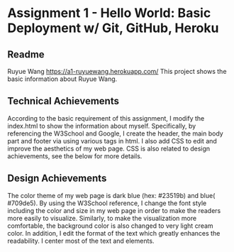 Assignment 1 - Hello World: Basic Deployment w/ Git, GitHub, Heroku  
===

Readme
---
Ruyue Wang
https://a1-ruyuewang.herokuapp.com/
This project shows the basic information about Ruyue Wang.

## Technical Achievements
According to the basic requirement of this assignment, I modify the index.html to show the information about myself. Specifically, by referencing the W3School and Google, I create the header, the main body part and footer via using various tags in html. I also add CSS to edit and improve the aesthetics of my web page. CSS is also related to design achievements, see the below for more details.

## Design Achievements
The color theme of my web page is dark blue (hex: #23519b) and blue( #709de5). By using the W3School reference, I change the font style including the color and size in my web page in order to make the readers more easily to visualize. Similarly, to make the visualization more comfortable, the background color is also changed to very light cream color. In addition,  I edit the format of the text which greatly enhances the readability. I center most of the text and elements.

